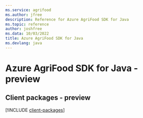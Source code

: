 ```yaml
---
ms.service: agrifood
ms.author: jfree
description: Reference for Azure AgriFood SDK for Java
ms.topic: reference
author: joshfree
ms.data: 10/03/2022
title: Azure AgriFood SDK for Java
ms.devlang: java
---
```

# Azure AgriFood SDK for Java - preview

## Client packages - preview
[!INCLUDE [client-packages](agrifood-client-index.md)]